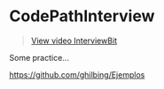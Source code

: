 # CodePathInterview

<blockquote class="imgur-embed-pub" lang="en" data-id="yGVOhwu"><a href="//imgur.com/yGVOhwu">View video InterviewBit</a></blockquote>

Some practice...

https://github.com/ghilbing/Ejemplos
